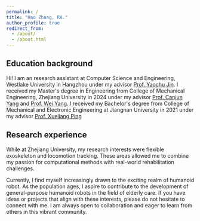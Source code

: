 ```yaml
---
permalink: /
title: "Hao Zhang, RA."
author_profile: true
redirect_from: 
  - /about/
  - /about.html
---
```


## Education background
Hi! I am an research assistant at Computer Science and Engineering, Westlake University in Hangzhou under my advisor [Prof. Yaochu Jin](https://en.westlake.edu.cn/faculty/yaochu-jin.html). I received my Master's degree in Engineering from College of Mechanical Engineering, Zhejiang University in 2024 under my advisor [Prof. Canjun Yang](https://person.zju.edu.cn/ycj) and [Prof. Wei Yang](https://www.labxing.com/profile/121680). I received my Bachelor's degree from College of Mechanical and Electronic Engineering at Jiangnan University in 2021 under my advisor [Prof. Xueliang Ping](https://baike.baidu.com/item/%E5%B9%B3%E9%9B%AA%E8%89%AF/1915219)

## Research experience
While at Zhejiang University, my research interests were flexible exoskeleton and locomotion tracking. These areas allowed me to combine my passion for computational methods with real-world rehabilitation challenges.

Currently, I find myself increasingly drawn to the exciting realm of humanoid robot. As the population ages, I aspire to contribute to the development of general-purpose humanoid robots in the field of elderly care. If you have ideas or projects that align with these interests, please do not hesitate to connect with me. I am always open to collaboration and eager to learn from others in this vibrant community.

